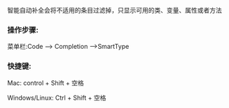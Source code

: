 智能自动补全会将不适用的条目过滤掉，只显示可用的类、变量、属性或者方法

### 操作步骤:

菜单栏:Code —&gt; Completion —&gt;SmartType

### 快捷键:

Mac: control + Shift + 空格

Windows\/Linux: Ctrl + Shift + 空格

